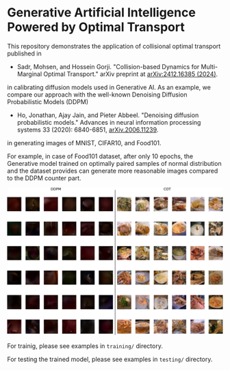 # Generative Artificial Intelligence Powered by Optimal Transport

This repository demonstrates the application of collisional optimal transport published in

- Sadr, Mohsen, and Hossein Gorji. "Collision-based Dynamics for Multi-Marginal Optimal Transport." arXiv preprint at [arXiv:2412.16385 (2024)](https://doi.org/10.48550/arXiv.2412.16385).

in calibrating diffusion models used in Generative AI. As an example, we compare our approach with the well-known Denoising Diffusion Probabilistic Models (DDPM)

- Ho, Jonathan, Ajay Jain, and Pieter Abbeel. "Denoising diffusion probabilistic models." Advances in neural information processing systems 33 (2020): 6840-6851, [arXiv.2006.11239](https://doi.org/10.48550/arXiv.2006.11239).

in generating images of MNIST, CIFAR10, and Food101.

For example, in case of Food101 dataset, after only 10 epochs, the Generative model trained on optimally paired samples of normal distribution and the dataset provides can generate more reasonable images compared to the DDPM counter part.

![Demo](testing/combined_Food101.png)

For trainig, please see examples in `training/` directory.

For testing the trained model, please see examples in `testing/` directory.
